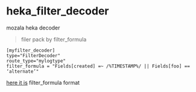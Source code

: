 # heka_filter_decoder
mozala heka  decoder

> filer pack by filter_formula

```
[myfilter_decoder]
type="FilterDecoder"
route_type="mylogtype"
filter_formula = "Fields[created] =~ /%TIMESTAMP%/ || Fields[foo] == ‘alternate’"  
```

 [here it is](http://hekad.readthedocs.io/en/v0.10.0/message_matcher.html) filter_formula format
